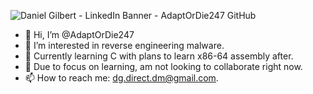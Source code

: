 ![Daniel Gilbert - LinkedIn Banner - AdaptOrDie247 GitHub](https://user-images.githubusercontent.com/121529996/214478633-7d946251-9359-412e-b3d8-795f4e2b1cb1.PNG)

- 👋 Hi, I’m @AdaptOrDie247
- 👀 I’m interested in reverse engineering malware.
- 🌱 Currently learning C with plans to learn x86-64 assembly after.
- 💞️ Due to focus on learning, am not looking to collaborate right now.
- 📫 How to reach me: dg.direct.dm@gmail.com.

<!---
AdaptOrDie247/AdaptOrDie247 is a ✨ special ✨ repository because its `README.md` (this file) appears on your GitHub profile.
You can click the Preview link to take a look at your changes.
--->
